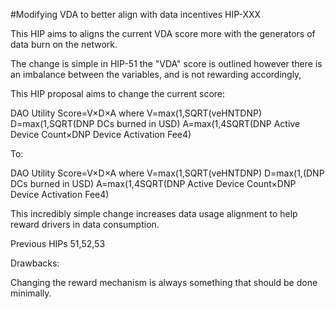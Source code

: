 #Modifying VDA to better align with data incentives HIP-XXX


This HIP aims to aligns the current VDA score more with the generators of data burn on the network.

The change is simple in HIP-51 the "VDA" score is outlined however there is an imbalance between the variables, and is not rewarding accordingly,

This HIP proposal aims to change the current score:

DAO Utility Score=V×D×A
where
V=max(1,SQRT(veHNTDNP)
D=max(1,SQRT(DNP DCs burned in USD)
A=max(1,4SQRT(DNP Active Device Count×DNP Device Activation Fee4)

To:

DAO Utility Score=V×D×A
where
V=max(1,SQRT(veHNTDNP)
D=max(1,(DNP DCs burned in USD)
A=max(1,4SQRT(DNP Active Device Count×DNP Device Activation Fee4)

This incredibly simple change increases data usage alignment to help reward drivers in data consumption. 


Previous HIPs
51,52,53

Drawbacks:

Changing the reward mechanism is always something that should be done minimally.